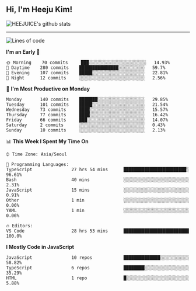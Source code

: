 ## Hi, I'm Heeju Kim!

![HEEJUICE's github stats](https://github-readme-stats.vercel.app/api?username=HEEJUICE&show_icons=true)

---
<!--START_SECTION:waka-->
![Lines of code](https://img.shields.io/badge/From%20Hello%20World%20I%27ve%20Written-20.5%20million%20lines%20of%20code-blue)

**I'm an Early 🐤** 

```text
🌞 Morning    70 commits     ███░░░░░░░░░░░░░░░░░░░░░░   14.93% 
🌆 Daytime    280 commits    ███████████████░░░░░░░░░░   59.7% 
🌃 Evening    107 commits    █████░░░░░░░░░░░░░░░░░░░░   22.81% 
🌙 Night      12 commits     ░░░░░░░░░░░░░░░░░░░░░░░░░   2.56%

```
📅 **I'm Most Productive on Monday** 

```text
Monday       140 commits    ███████░░░░░░░░░░░░░░░░░░   29.85% 
Tuesday      101 commits    █████░░░░░░░░░░░░░░░░░░░░   21.54% 
Wednesday    73 commits     ████░░░░░░░░░░░░░░░░░░░░░   15.57% 
Thursday     77 commits     ████░░░░░░░░░░░░░░░░░░░░░   16.42% 
Friday       66 commits     ███░░░░░░░░░░░░░░░░░░░░░░   14.07% 
Saturday     2 commits      ░░░░░░░░░░░░░░░░░░░░░░░░░   0.43% 
Sunday       10 commits     ░░░░░░░░░░░░░░░░░░░░░░░░░   2.13%

```


📊 **This Week I Spent My Time On** 

```text
⌚︎ Time Zone: Asia/Seoul

💬 Programming Languages: 
TypeScript               27 hrs 54 mins      ████████████████████████░   96.61% 
Bash                     40 mins             ░░░░░░░░░░░░░░░░░░░░░░░░░   2.31% 
JavaScript               15 mins             ░░░░░░░░░░░░░░░░░░░░░░░░░   0.91% 
Other                    1 min               ░░░░░░░░░░░░░░░░░░░░░░░░░   0.06% 
YAML                     1 min               ░░░░░░░░░░░░░░░░░░░░░░░░░   0.06%

🔥 Editors: 
VS Code                  28 hrs 53 mins      █████████████████████████   100.0%

```

**I Mostly Code in JavaScript** 

```text
JavaScript               10 repos            ██████████████░░░░░░░░░░░   58.82% 
TypeScript               6 repos             ████████░░░░░░░░░░░░░░░░░   35.29% 
HTML                     1 repo              █░░░░░░░░░░░░░░░░░░░░░░░░   5.88%

```



<!--END_SECTION:waka-->

